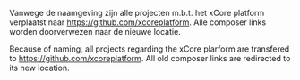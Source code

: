 Vanwege de naamgeving zijn alle projecten m.b.t. het xCore platform verplaatst naar https://github.com/xcoreplatform. Alle composer links worden doorverwezen naar de nieuwe locatie.

Because of naming, all projects regarding the xCore plarform are transfered to https://github.com/xcoreplatform. All old composer links are redirected to its new location.
